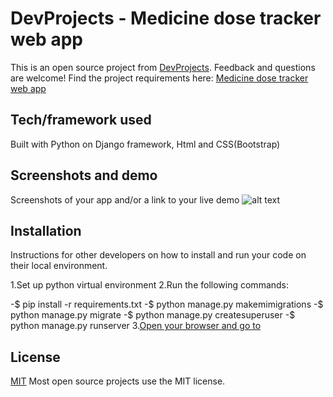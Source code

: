 # DevProjects - Medicine dose tracker web app 

This is an open source project from [DevProjects](http://www.codementor.io/projects). Feedback and questions are welcome!
Find the project requirements here: [Medicine dose tracker web app ](https://www.codementor.io/projects/web/medicine-dose-tracker-b6evlas194)

## Tech/framework used
Built with Python on Django framework, Html and CSS(Bootstrap)

## Screenshots and demo
Screenshots of your app and/or a link to your live demo
![alt text](media/dose.jpg)

## Installation
Instructions for other developers on how to install and run your code on their local environment.

1.Set up python virtual environment
2.Run the following commands:

  -$ pip install -r requirements.txt
  -$ python manage.py makemimigrations
  -$ python manage.py migrate
  -$ python manage.py createsuperuser
  -$ python manage.py runserver
3.[Open your browser and go to](http://127.0.0.1/8000)

## License
[MIT](https://choosealicense.com/licenses/mit/)
Most open source projects use the MIT license. 
